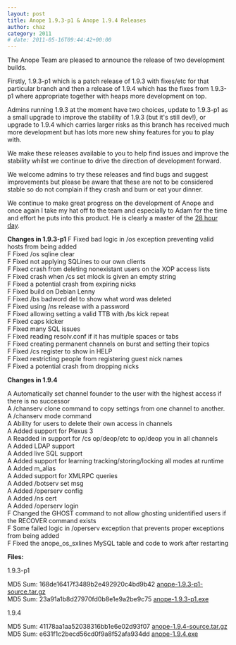 ```yaml
---
layout: post
title: Anope 1.9.3-p1 & Anope 1.9.4 Releases
author: chaz
category: 2011
# date: 2011-05-16T09:44:42+00:00
---
```


The Anope Team are pleased to announce the release of two development builds.

Firstly, 1.9.3-p1 which is a patch release of 1.9.3 with fixes/etc for that particular branch and then a release of 1.9.4 which has the fixes from 1.9.3-p1 where appropriate together with heaps more development on top.

Admins running 1.9.3 at the moment have two choices, update to 1.9.3-p1 as a small upgrade to improve the stability of 1.9.3 (but it's still dev!), or upgrade to 1.9.4 which carries larger risks as this branch has received much more development but has lots more new shiny features for you to play with.

We make these releases available to you to help find issues and improve the stability whilst we continue to drive the direction of development forward.

We welcome admins to try these releases and find bugs and suggest improvements but please be aware that these are not to be considered stable so do not complain if they crash and burn or eat your dinner.

We continue to make great progress on the development of Anope and once again I take my hat off to the team and especially to Adam for the time and effort he puts into this product. He is clearly a master of the <a href="https://xkcd.com/320/">28 hour day</a>.


<b>Changes in 1.9.3-p1</b>
F Fixed bad logic in /os exception preventing valid hosts from being added
<br/>
F Fixed /os sqline clear
<br/>
F Fixed not applying SQLines to our own clients
<br/>
F Fixed crash from deleting nonexistant users on the XOP access lists
<br/>
F Fixed crash when /cs set mlock is given an empty string
<br/>
F Fixed a potential crash from expiring nicks
<br/>
F Fixed build on Debian Lenny
<br/>
F Fixed /bs badword del to show what word was deleted
<br/>
F Fixed using /ns release with a password
<br/>
F Fixed allowing setting a valid TTB with /bs kick repeat
<br/>
F Fixed caps kicker
<br/>
F Fixed many SQL issues
<br/>
F Fixed reading resolv.conf if it has multiple spaces or tabs
<br/>
F Fixed creating permanent channels on burst and setting their topics
<br/>
F Fixed /cs register to show in HELP
<br/>
F Fixed restricting people from registering guest nick names
<br/>
F Fixed a potential crash from dropping nicks

<b>Changes in 1.9.4</b>

A Automatically set channel founder to the user with the highest access if there is no successor
<br/>
A /chanserv clone command to copy settings from one channel to another.
<br/>
A /chanserv mode command
<br/>
A Ability for users to delete their own access in channels
<br/>
A Added support for Plexus 3
<br/>
A Readded in support for /cs op/deop/etc to op/deop you in all channels
<br/>
A Added LDAP support
<br/>
A Added live SQL support
<br/>
A Added support for learning tracking/storing/locking all modes at runtime
<br/>
A Added m_alias
<br/>
A Added support for XMLRPC queries
<br/>
A Added /botserv set msg
<br/>
A Added /operserv config
<br/>
A Added /ns cert
<br/>
A Added /operserv login
<br/>
F Changed the GHOST command to not allow ghosting unidentified users if the RECOVER command exists
<br/>
F Some failed logic in /operserv exception that prevents proper exceptions from being added
<br/>
F Fixed the anope_os_sxlines MySQL table and code to work after restarting


<b>Files:</b>

1.9.3-p1

MD5 Sum: 168de16417f3489b2e492920c4bd9b42  <a href="https://sourceforge.net/projects/anope/files/anope-devel/Anope%201.9.3-p1/anope-1.9.3-p1-source.tar.gz/download">anope-1.9.3-p1-source.tar.gz</a><br/>
MD5 Sum: 23a91a1b8d27970fd0b8e1e9a2be9c75  <a href="https://sourceforge.net/projects/anope/files/anope-devel/Anope%201.9.3-p1/anope-1.9.3-p1.exe/download">anope-1.9.3-p1.exe</a><br/>

1.9.4

MD5 Sum: 41178aa1aa52038316bb1e6e02d93f07  <a href="https://sourceforge.net/projects/anope/files/anope-devel/Anope%201.9.4/anope-1.9.4-source.tar.gz/download">anope-1.9.4-source.tar.gz</a><br/>
MD5 Sum: e631f1c2becd56cd0f9a8f52afa934dd  <a href="https://sourceforge.net/projects/anope/files/anope-devel/Anope%201.9.4/anope-1.9.4.exe/download">anope-1.9.4.exe</a><br/>
